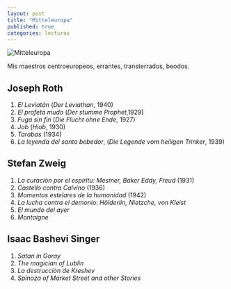 ```yaml
---
layout: post
title: "Mitteleuropa"
published: true
categories: lecturas
---
```


![Mitteleuropa](https://external-content.duckduckgo.com/iu/?u=https%3A%2F%2Fwww.artrevealmagazine.com%2Fwp-content%2Fuploads%2F2016%2F04%2Favvoltoio-787-624x620.jpg&f=1&nofb=1)

Mis maestros centroeuropeos, errantes, transterrados, beodos.

## Joseph Roth
1. *El Leviatán* (*Der Leviathan*, 1940)
2. *El profeta mudo* (*Der stumme Prophet*,1929)
3. *Fuga sin fin* (*Die Flucht ohne Ende*, 1927)
4. *Job* (*Hiob*, 1930)
5. *Tarabas* (1934)
6. *La leyenda del santo bebedor*, (*Die Legende vom heiligen Trinker*, 1939)

## Stefan Zweig
1. *La curación por el espíritu: Mesmer, Baker Eddy, Freud* (1931)
2. *Castello contra Calvino* (1936)
3. *Momentos estelares de la humanidad* (1942)
4. *La lucha contra el demonio: Hölderlin, Nietzche, von Kleist*
5. *El mundo del ayer*
6. *Montaigne*

## Isaac Bashevi Singer
1. *Satan in Goray*
2. *The magician of Lublin*
3. *La destrucción de Kreshev*
4. *Spinoza of Market Street and other Stories*
